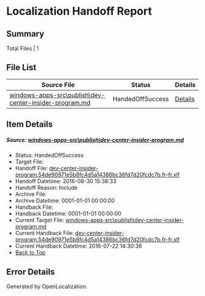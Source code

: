 # <a name='report-top'></a> Localization Handoff Report

## Summary
 Total Files | 1

## File List
 Source File | Status | Details 
 ----------- | ------ | ------- 
 [windows-apps-src\publish\dev-center-insider-program.md](https://github.com/Microsoft/windows-apps/blob/e38d47ea340bd2a37b5bedb023c116102887fdb2/windows-apps-src/publish/dev-center-insider-program.md) | HandedOffSuccess | [Details](#dfc4b1a66a4afc5bbd42daa9b2cf08fbadb98e2d5047)

## Item Details
##### <a name='dfc4b1a66a4afc5bbd42daa9b2cf08fbadb98e2d5047'></a> Source: [windows-apps-src\publish\dev-center-insider-program.md](https://github.com/Microsoft/windows-apps/blob/e38d47ea340bd2a37b5bedb023c116102887fdb2/windows-apps-src/publish/dev-center-insider-program.md)
* Status: HandedOffSuccess
* Target File: 
* Handoff File: [dev-center-insider-program.54de90971e5b8fc4d5a14386bc36fd7d20fcdc7b.fr-fr.xlf](https://github.com/Microsoft/WDG.handoff/blob/10053452ab91fafadbcad95ca5c7c3b4426a7eec/ol-handoff/Microsoft/windows-apps.fr-fr/master/dev-center-insider-program.54de90971e5b8fc4d5a14386bc36fd7d20fcdc7b.fr-fr.xlf)
* Handoff Datetime: 2016-08-30 15:38:33
* Handoff Reason: Include
* Archive File: 
* Archive Datetime: 0001-01-01 00:00:00
* Handback File: 
* Handback Datetime: 0001-01-01 00:00:00
* Current Target File: [windows-apps-src\publish\dev-center-insider-program.md](https://github.com/Microsoft/windows-apps.fr-fr/blob/402eb0dc49711783fdbd768a93aa5456388b34d9/windows-apps-src/publish/dev-center-insider-program.md)
* Current Handback File: [dev-center-insider-program.54de90971e5b8fc4d5a14386bc36fd7d20fcdc7b.fr-fr.xlf](https://github.com/Microsoft/WDG.handback/blob/e8019a4155f189676550d9d336a37921a9040b0d/ol-handback/Microsoft/windows-apps.fr-fr/master/dev-center-insider-program.54de90971e5b8fc4d5a14386bc36fd7d20fcdc7b.fr-fr.xlf)
* Current Handback Datetime: 2016-07-22 14:30:38
* [Back to Top](#report-top)


## Error Details

Generated by OpenLocalization.

